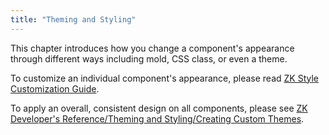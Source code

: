 ```yaml
---
title: "Theming and Styling"
---
```


This chapter introduces how you change a component's appearance through
different ways including mold, CSS class, or even a theme.

To customize an individual component's appearance, please read [ZK Style Customization Guide](/zk_style_customization_guide/introduction).

To apply an overall, consistent design on all components, please see [ZK Developer's Reference/Theming and Styling/Creating Custom Themes]({{site.baseurl}}/zk_dev_ref/theming_and_styling/creating_custom_themes).
